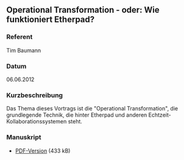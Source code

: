 ## Operational Transformation - oder: Wie funktioniert Etherpad?


### Referent
Tim Baumann

### Datum
06.06.2012

### Kurzbeschreibung
Das Thema dieses Vortrags ist die "Operational Transformation", die
grundlegende Technik, die hinter Etherpad und anderen
Echtzeit-Kollaborationssystemen steht.

### Manuskript

* [PDF-Version](/download/Vortraege/Operational_Transformation.pdf) (433 kB)
